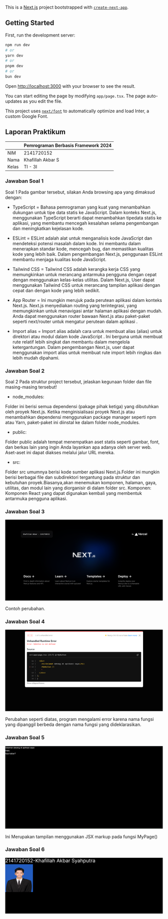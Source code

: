 This is a [Next.js](https://nextjs.org/) project bootstrapped with [`create-next-app`](https://github.com/vercel/next.js/tree/canary/packages/create-next-app).

## Getting Started

First, run the development server:

```bash
npm run dev
# or
yarn dev
# or
pnpm dev
# or
bun dev
```

Open [http://localhost:3000](http://localhost:3000) with your browser to see the result.

You can start editing the page by modifying `app/page.tsx`. The page auto-updates as you edit the file.

This project uses [`next/font`](https://nextjs.org/docs/basic-features/font-optimization) to automatically optimize and load Inter, a custom Google Font.

## Laporan Praktikum

|  | Pemrograman Berbasis Framework 2024 |
|--|--|
| NIM |  2141720152 |
| Nama |  Khafillah Akbar S |
| Kelas | TI - 3I |


### Jawaban Soal 1

Soal 1
Pada gambar tersebut, silakan Anda browsing apa yang dimaksud dengan:

- TypeScript = Bahasa pemrograman yang kuat yang menambahkan dukungan untuk tipe data statis ke JavaScript. Dalam konteks Next.js, menggunakan TypeScript berarti  dapat menambahkan tipedata statis ke aplikasi, yang membantu mencegah kesalahan selama pengembangan dan meningkatkan kejelasan kode.

- ESLint = ESLint adalah alat untuk menganalisis kode JavaScript dan mendeteksi potensi masalah dalam kode. Ini membantu dalam menerapkan standar kode, mencegah bug, dan memastikan kualitas kode yang lebih baik. Dalam pengembangan Next.js, penggunaan ESLint membantu  menjaga kualitas kode JavaScript.

- Tailwind CSS = Tailwind CSS adalah kerangka kerja CSS yang memungkinkan  untuk merancang antarmuka pengguna dengan cepat dengan menggunakan kelas-kelas utilitas. Dalam Next.js, User dapat menggunakan Tailwind CSS untuk merancang tampilan aplikasi  dengan cepat dan dengan kode yang lebih sedikit.

- App Router = Ini mungkin merujuk pada perutean aplikasi dalam konteks Next.js. Next.js menyediakan routing yang terintegrasi, yang memungkinkan  untuk menavigasi antar halaman aplikasi dengan mudah. Anda dapat menggunakan router bawaan Next.js atau paket-paket seperti next/router untuk mengatur perutean dalam aplikasi .

- Import alias = Import alias adalah cara untuk membuat alias (alias) untuk direktori atau modul dalam kode JavaScript . Ini berguna untuk membuat rute relatif lebih singkat dan membantu dalam mengelola ketergantungan. Dalam pengembangan Next.js, user dapat menggunakan import alias untuk membuat rute import lebih ringkas dan lebih mudah dipahami.

### Jawaban Soal 2
Soal 2
Pada struktur project tersebut, jelaskan kegunaan folder dan file masing-masing tersebut!

- node_modules:

Folder ini berisi semua dependensi (pakage pihak ketiga) yang dibutuhkan oleh proyek Next.js. Ketika menginisialisasi proyek Next.js atau menambahkan dependensi menggunakan package manager seperti npm atau Yarn, paket-paket ini diinstal ke dalam folder node_modules.

- public:

Folder public adalah tempat menempatkan aset statis seperti gambar, font, dan berkas lain yang ingin Anda layankan apa adanya oleh server web. Aset-aset ini dapat diakses melalui jalur URL mereka.

- src:

Folder src umumnya berisi kode sumber aplikasi Next.js.Folder ini mungkin berisi berbagai file dan subdirektori tergantung pada struktur dan kebutuhan proyek.Biasanya,akan menemukan komponen, halaman, gaya, utilitas, dan modul lain yang diorganisir di dalam folder src.
Komponen: Komponen React yang dapat digunakan kembali yang membentuk antarmuka pengguna aplikasi.

### Jawaban Soal 3
![Screenshot](public/assets/01.png)

Contoh perubahan.

### Jawaban Soal 4
![Screenshot](public/assets/02.png)

Perubahan seperti diatas, program mengalami error karena nama fungsi yang dipanggil berbeda dengan nama fungsi yang dideklarasikan.

### Jawaban Soal 5
![Screenshot](public/assets/03.png)

Ini Merupakan tampilan menggunakan JSX markup pada fungsi MyPage()

### Jawaban Soal 6
![Screenshot](public/assets/05.png)

